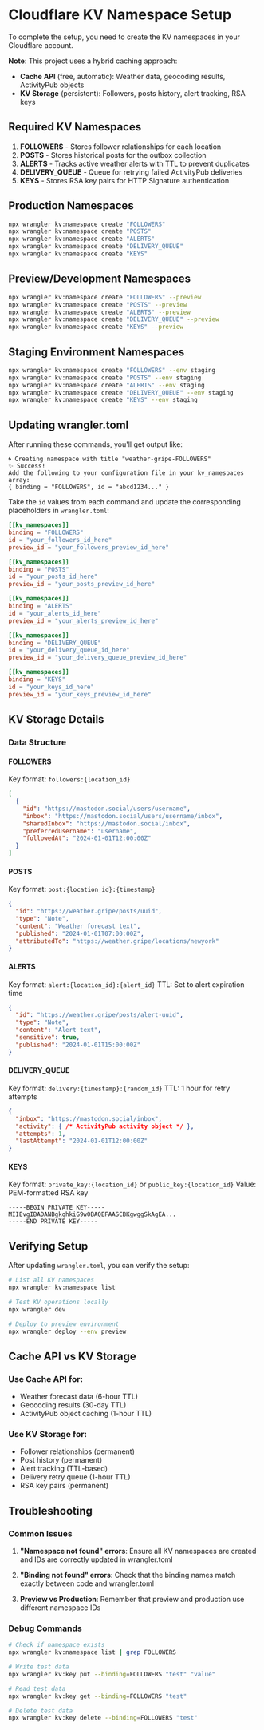 # Cloudflare KV Namespace Setup

To complete the setup, you need to create the KV namespaces in your Cloudflare account. 

**Note**: This project uses a hybrid caching approach:
- **Cache API** (free, automatic): Weather data, geocoding results, ActivityPub objects
- **KV Storage** (persistent): Followers, posts history, alert tracking, RSA keys

## Required KV Namespaces

1. **FOLLOWERS** - Stores follower relationships for each location
2. **POSTS** - Stores historical posts for the outbox collection
3. **ALERTS** - Tracks active weather alerts with TTL to prevent duplicates
4. **DELIVERY_QUEUE** - Queue for retrying failed ActivityPub deliveries
5. **KEYS** - Stores RSA key pairs for HTTP Signature authentication

## Production Namespaces

```bash
npx wrangler kv:namespace create "FOLLOWERS"
npx wrangler kv:namespace create "POSTS"
npx wrangler kv:namespace create "ALERTS"
npx wrangler kv:namespace create "DELIVERY_QUEUE"
npx wrangler kv:namespace create "KEYS"
```

## Preview/Development Namespaces

```bash
npx wrangler kv:namespace create "FOLLOWERS" --preview
npx wrangler kv:namespace create "POSTS" --preview
npx wrangler kv:namespace create "ALERTS" --preview
npx wrangler kv:namespace create "DELIVERY_QUEUE" --preview
npx wrangler kv:namespace create "KEYS" --preview
```

## Staging Environment Namespaces

```bash
npx wrangler kv:namespace create "FOLLOWERS" --env staging
npx wrangler kv:namespace create "POSTS" --env staging
npx wrangler kv:namespace create "ALERTS" --env staging
npx wrangler kv:namespace create "DELIVERY_QUEUE" --env staging
npx wrangler kv:namespace create "KEYS" --env staging
```

## Updating wrangler.toml

After running these commands, you'll get output like:

```
🌀 Creating namespace with title "weather-gripe-FOLLOWERS"
✨ Success!
Add the following to your configuration file in your kv_namespaces array:
{ binding = "FOLLOWERS", id = "abcd1234..." }
```

Take the `id` values from each command and update the corresponding placeholders in `wrangler.toml`:

```toml
[[kv_namespaces]]
binding = "FOLLOWERS"
id = "your_followers_id_here"
preview_id = "your_followers_preview_id_here"

[[kv_namespaces]]
binding = "POSTS"
id = "your_posts_id_here"
preview_id = "your_posts_preview_id_here"

[[kv_namespaces]]
binding = "ALERTS"
id = "your_alerts_id_here"
preview_id = "your_alerts_preview_id_here"

[[kv_namespaces]]
binding = "DELIVERY_QUEUE"
id = "your_delivery_queue_id_here"
preview_id = "your_delivery_queue_preview_id_here"

[[kv_namespaces]]
binding = "KEYS"
id = "your_keys_id_here"
preview_id = "your_keys_preview_id_here"
```

## KV Storage Details

### Data Structure

#### FOLLOWERS
Key format: `followers:{location_id}`
```json
[
  {
    "id": "https://mastodon.social/users/username",
    "inbox": "https://mastodon.social/users/username/inbox",
    "sharedInbox": "https://mastodon.social/inbox",
    "preferredUsername": "username",
    "followedAt": "2024-01-01T12:00:00Z"
  }
]
```

#### POSTS
Key format: `post:{location_id}:{timestamp}`
```json
{
  "id": "https://weather.gripe/posts/uuid",
  "type": "Note",
  "content": "Weather forecast text",
  "published": "2024-01-01T07:00:00Z",
  "attributedTo": "https://weather.gripe/locations/newyork"
}
```

#### ALERTS
Key format: `alert:{location_id}:{alert_id}`
TTL: Set to alert expiration time
```json
{
  "id": "https://weather.gripe/posts/alert-uuid",
  "type": "Note",
  "content": "Alert text",
  "sensitive": true,
  "published": "2024-01-01T15:00:00Z"
}
```

#### DELIVERY_QUEUE
Key format: `delivery:{timestamp}:{random_id}`
TTL: 1 hour for retry attempts
```json
{
  "inbox": "https://mastodon.social/inbox",
  "activity": { /* ActivityPub activity object */ },
  "attempts": 1,
  "lastAttempt": "2024-01-01T12:00:00Z"
}
```

#### KEYS
Key format: `private_key:{location_id}` or `public_key:{location_id}`
Value: PEM-formatted RSA key
```
-----BEGIN PRIVATE KEY-----
MIIEvgIBADANBgkqhkiG9w0BAQEFAASCBKgwggSkAgEA...
-----END PRIVATE KEY-----
```

## Verifying Setup

After updating `wrangler.toml`, you can verify the setup:

```bash
# List all KV namespaces
npx wrangler kv:namespace list

# Test KV operations locally
npx wrangler dev

# Deploy to preview environment
npx wrangler deploy --env preview
```

## Cache API vs KV Storage

### Use Cache API for:
- Weather forecast data (6-hour TTL)
- Geocoding results (30-day TTL)
- ActivityPub object caching (1-hour TTL)

### Use KV Storage for:
- Follower relationships (permanent)
- Post history (permanent)
- Alert tracking (TTL-based)
- Delivery retry queue (1-hour TTL)
- RSA key pairs (permanent)

## Troubleshooting

### Common Issues

1. **"Namespace not found" errors**: Ensure all KV namespaces are created and IDs are correctly updated in wrangler.toml

2. **"Binding not found" errors**: Check that the binding names match exactly between code and wrangler.toml

3. **Preview vs Production**: Remember that preview and production use different namespace IDs

### Debug Commands

```bash
# Check if namespace exists
npx wrangler kv:namespace list | grep FOLLOWERS

# Write test data
npx wrangler kv:key put --binding=FOLLOWERS "test" "value"

# Read test data
npx wrangler kv:key get --binding=FOLLOWERS "test"

# Delete test data
npx wrangler kv:key delete --binding=FOLLOWERS "test"
```